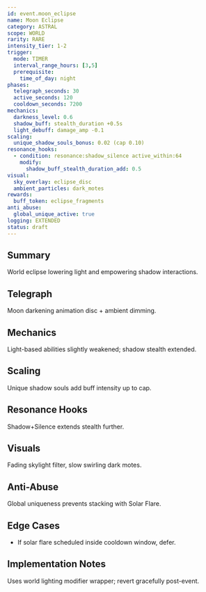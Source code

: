```yaml
---
id: event.moon_eclipse
name: Moon Eclipse
category: ASTRAL
scope: WORLD
rarity: RARE
intensity_tier: 1-2
trigger:
  mode: TIMER
  interval_range_hours: [3,5]
  prerequisite:
    time_of_day: night
phases:
  telegraph_seconds: 30
  active_seconds: 120
  cooldown_seconds: 7200
mechanics:
  darkness_level: 0.6
  shadow_buff: stealth_duration +0.5s
  light_debuff: damage_amp -0.1
scaling:
  unique_shadow_souls_bonus: 0.02 (cap 0.10)
resonance_hooks:
  - condition: resonance:shadow_silence active_within:64
    modify:
      shadow_buff_stealth_duration_add: 0.5
visual:
  sky_overlay: eclipse_disc
  ambient_particles: dark_motes
rewards:
  buff_token: eclipse_fragments
anti_abuse:
  global_unique_active: true
logging: EXTENDED
status: draft
---
```

## Summary
World eclipse lowering light and empowering shadow interactions.

## Telegraph
Moon darkening animation disc + ambient dimming.

## Mechanics
Light-based abilities slightly weakened; shadow stealth extended.

## Scaling
Unique shadow souls add buff intensity up to cap.

## Resonance Hooks
Shadow+Silence extends stealth further.

## Visuals
Fading skylight filter, slow swirling dark motes.

## Anti-Abuse
Global uniqueness prevents stacking with Solar Flare.

## Edge Cases
* If solar flare scheduled inside cooldown window, defer.

## Implementation Notes
Uses world lighting modifier wrapper; revert gracefully post-event.
